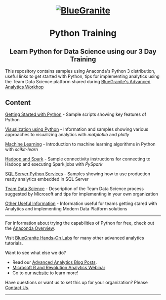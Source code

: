<head>
<h1 align="center">
  <a href = "http://www.blue-granite.com"><img src="https://www.blue-granite.com/hs-fs/hub/257922/file-2333776730-png/IMG_2015/Blue-Granite-Logo.png?t=1487021913995&width=758&name=Blue-Granite-Logo.png" alt="BlueGranite"></a>
</h1>
<h1 align="center">Python Training</h1>
<h2 align="center">Learn Python for Data Science using our 3 Day Training</h2>
</head>

This repository contains samples using Anaconda's Python 3 distribution, useful links to get started with Python, tips for implementing analytics using the Team Data Science platform shared during [BlueGranite's Advanced Analytics Workhop](http://www.blue-granite.com/advanced-analytics-workshop)

Content
-----------------------------------------------------------------------------
[Getting Started with Python](/intro_to_python/) - Sample scripts showing key features of Python

[Visualization using Python](/visualization/) - Information and samples showing various approaches to visualizing analytics with <i>matplotlib</i> and <i>plotly</i>

[Machine Learning](/machine_learning/) - Introduction to machine learning algorithms in Python with <i>scikit-learn</i>

[Hadoop and Spark](/hadoop_and_spark/) - Sample connectivity instructions for connecting to Hadoop and executing Spark jobs with <i>PySpark</i>

[SQL Server Python Services](https://docs.microsoft.com/en-us/sql/advanced-analytics/python/sql-server-python-services) - Samples showing how to use production ready analytics embedded in SQL Server

[Team Data Science](/teamdatascience/) - Description of the Team Data Science process suggested by Microsoft and tips for implementing in your own organization

[Other Useful Information](/other_useful_info) - Information useful for teams getting stared with Analytics and implementing Modern Data Platform solutions

-----------------------------------------------------------------------------

For information about trying the capabilities of Python for free, check out the [Anaconda Overview](https://www.continuum.io/anaconda-overview).
 
Visit [BlueGranite Hands-On Labs](https://www.blue-granite.com/resources/topic/labs) for many other advanced analytics tutorials.

Want to see what else we do?
* Read our [Advanced Analytics Blog Posts](https://www.blue-granite.com/blog/topic/advanced-analytics).
* [Microsoft R and Revolution Analytics Webinar](https://www.blue-granite.com/overview-advanced-analytics-webinar-june-2016)
* Go to our [website](http://www.blue-granite.com/) to learn more!
 
Have questions or want us to set this up for your organization? Please [Contact Us](https://www.blue-granite.com/contact-us).

-----------------------------------------------------------------------------
